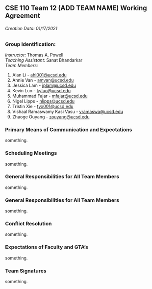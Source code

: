 ## CSE 110 Team 12 (ADD TEAM NAME) Working Agreement
###### Creation Data: 01/17/2021

### Group Identification:
_Instructor:_ Thomas A. Powell  
_Teaching Assistant:_ Sanat Bhandarkar  
_Team Members:_
1. Alan Li - ahl001@ucsd.edu
2. Annie Van - amvan@ucsd.edu
3. Jessica Lam - jplam@ucsd.edu
4. Kevin Luo - kyluo@ucsd.edu
5. Muhammad Fajar - mfajar@ucsd.edu
6. Nigel Lipps - nlipps@ucsd.edu
7. Tristin Xie - tyx001@ucsd.edu
8. Vishaal Ramaswamy Kasi Vasu - vramaswa@ucsd.edu
9. Zhaoge Ouyang - zouyang@ucsd.edu

### Primary Means of Communication and Expectations
something.

### Scheduling Meetings
something. 

### General Responsibilities for All Team Members
something. 

### General Responsibilities for All Team Members
something. 

### Conflict Resolution
something. 

### Expectations of Faculty and GTA’s
something. 

### Team Signatures
something. 

